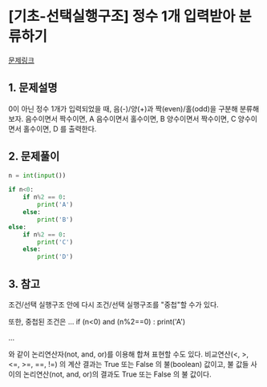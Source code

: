 # [기초-선택실행구조] 정수 1개 입력받아 분류하기

[문제링크](https://codeup.kr/problem.php?id=6067)



## 1. 문제설명

0이 아닌 정수 1개가 입력되었을 때, 음(-)/양(+)과 짝(even)/홀(odd)을 구분해 분류해보자.
음수이면서 짝수이면, A
음수이면서 홀수이면, B
양수이면서 짝수이면, C
양수이면서 홀수이면, D
를 출력한다.




## 2. 문제풀이

```python
n = int(input())

if n<0:
    if n%2 == 0:
        print('A')
    else:
        print('B')
else:
    if n%2 == 0:
        print('C')
    else:
        print('D')
```



## 3. 참고

조건/선택 실행구조 안에 다시 조건/선택 실행구조를 "중첩"할 수가 있다.

또한, 중첩된 조건은
...
if (n<0) and (n%2==0) :
  print('A')

...

와 같이 논리연산자(not, and, or)를 이용해 합쳐 표현할 수도 있다.
비교연산(<, >, <=, >=, ==, !=) 의 계산 결과는 True 또는 False 의 불(boolean) 값이고,
불 값들 사이의 논리연산(not, and, or)의 결과도 True 또는 False 의 불 값이다.

